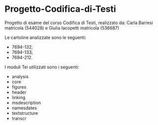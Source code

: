 # Progetto-Codifica-di-Testi 
Progetto di esame del corso Codifica di Testi, realizzato da: 
Carla Barresi matricola (544028) e Giulia Iacopetti matricola (536687) 

Le cartoline analizzate sono le seguenti: 
- 7694-132; 
- 7694-133; 
- 7694-212.

I moduli Tei utilizzati sono i seguenti:
- analysis 
- core
- figures 
- header 
- linking 
- msdescription 
- namesdates
- textstructure 
- transcr
